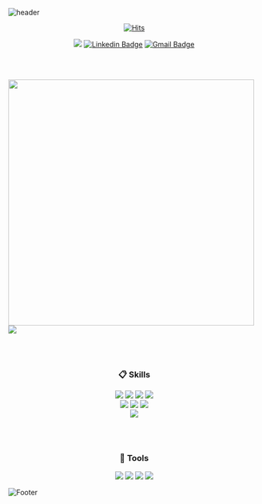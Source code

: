 ![header](https://capsule-render.vercel.app/api?type=waving&color=66CCFF&height=200&section=header&text=Hello!&desc=I`m%20interested%20in%20servers%20and%20infrastructure&fontSize=65&fontAlignY=40&descSize=22rotate=-30&animation=fadeIn)

<div align="center">

[![Hits](https://hits.seeyoufarm.com/api/count/incr/badge.svg?url=https%3A%2F%2Fgithub.com%2Fanjeongkyun&count_bg=%232B55CD&title_bg=%23555555&icon=github.svg&icon_color=%23E7E7E7&title=hits&edge_flat=false)](https://hits.seeyoufarm.com)

</a>

<a href="https://jeongkyun-it.tistory.com/" target="_blank"><img src="https://img.shields.io/badge/Tech Blog-red?style=flat&logo=Tether&logoColor=white"/></a>
[![Linkedin Badge](https://img.shields.io/badge/-LinkedIn-blue?style=flat-square&logo=Linkedin&logoColor=white&link=https://www.linkedin.com/in/anjeongkyun/)](https://www.linkedin.com/in/anjeongkyun/)
[![Gmail Badge](https://img.shields.io/badge/-Gmail-d14836?style=flat-square&logo=Gmail&logoColor=white&link=mailto:anwjdrbs123@gmail.com)](mailto:anwjdrbs123@gmail.com)
</div>

<br><br>

<p>
    <img src="https://github-readme-stats.vercel.app/api?username=anjeongkyun&hide=stars&show_icons=true&count_private=true&line_height=24" style="width: 492px">
    <img src="https://github-readme-stats.vercel.app/api/top-langs/?username=anjeongkyun&layout=compact&langs_count=6">
</p>


<br><br>

<div align="center">

###  📋 Skills

<img src="https://img.shields.io/badge/-C%23-007326?style=for-the-badge&logo=Csharp&logoColor=white">
<img src="https://img.shields.io/badge/java-007396?style=for-the-badge&logo=java&logoColor=white">
<img src="https://img.shields.io/badge/Spring-6DB33F?style=for-the-badge&logo=Spring&logoColor=white">
<img src="https://img.shields.io/badge/vue.js-4FC08D?style=for-the-badge&logo=vue.js&logoColor=white">

<br>

<img src="https://img.shields.io/badge/Microsoft SQL Server-CC2927?style=for-the-badge&logo=Microsoft SQL Server&logoColor=white">
<img src="https://img.shields.io/badge/mysql-4479A1?style=for-the-badge&logo=mysql&logoColor=white">
<img src="https://img.shields.io/badge/mariaDB-003545?style=for-the-badge&logo=mariaDB&logoColor=white">

<br>

<img src="https://img.shields.io/badge/Amazon AWS-232F3E?style=for-the-badge&logo=Amazon AWS&logoColor=white">
</div>

<br><br>

<div align="center">

### 🔨 Tools

<img src="https://img.shields.io/badge/Visual Studio-5C2D91?style=for-the-badge&logo=Visual Studio&logoColor=white">
<img src="https://img.shields.io/badge/Visual Studio Code-007ACC?style=for-the-badge&logo=Visual Studio Code&logoColor=white">
<img src="https://img.shields.io/badge/Eclipse IDE-2C2255?style=for-the-badge&logo=Eclipse IDE&logoColor=white">
<img src="https://img.shields.io/badge/IntelliJ IDEA-000000?style=for-the-badge&logo=IntelliJ IDEA&logoColor=white">
</div>

![Footer](https://capsule-render.vercel.app/api?type=waving&color=66CCFF&height=150&section=footer)

<!--
**Anjeongkyun/Anjeongkyun** is a ✨ _special_ ✨ repository because its `README.md` (this file) appears on your GitHub profile.

Here are some ideas to get you started:

- 🔭 I’m currently working on ...
- 🌱 I’m currently learning ...
- 👯 I’m looking to collaborate on ...
- 🤔 I’m looking for help with ...
- 💬 Ask me about ...
- 📫 How to reach me: ...
- 😄 Pronouns: ...
- ⚡ Fun fact: ...
-->
